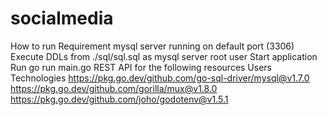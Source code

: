 # socialmedia
How to run
Requirement
mysql server running on default port (3306)
Execute DDLs from ./sql/sql.sql as mysql server root user
Start application
Run go run main.go
REST API for the following resources
Users
Technologies
https://pkg.go.dev/github.com/go-sql-driver/mysql@v1.7.0
https://pkg.go.dev/github.com/gorilla/mux@v1.8.0
https://pkg.go.dev/github.com/joho/godotenv@v1.5.1
